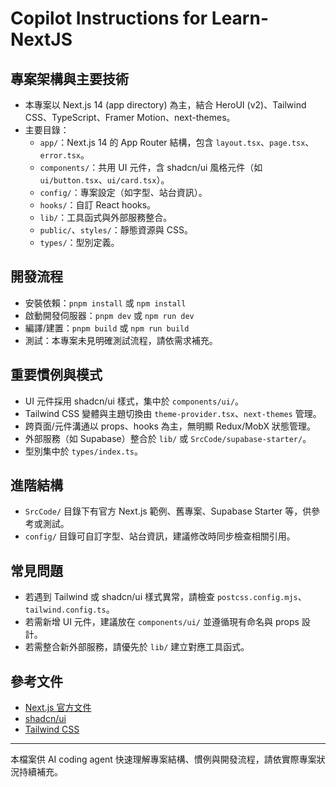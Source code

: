 # Copilot Instructions for Learn-NextJS

## 專案架構與主要技術
- 本專案以 Next.js 14 (app directory) 為主，結合 HeroUI (v2)、Tailwind CSS、TypeScript、Framer Motion、next-themes。
- 主要目錄：
  - `app/`：Next.js 14 的 App Router 結構，包含 `layout.tsx`、`page.tsx`、`error.tsx`。
  - `components/`：共用 UI 元件，含 shadcn/ui 風格元件（如 `ui/button.tsx`、`ui/card.tsx`）。
  - `config/`：專案設定（如字型、站台資訊）。
  - `hooks/`：自訂 React hooks。
  - `lib/`：工具函式與外部服務整合。
  - `public/`、`styles/`：靜態資源與 CSS。
  - `types/`：型別定義。

## 開發流程
- 安裝依賴：`pnpm install` 或 `npm install`
- 啟動開發伺服器：`pnpm dev` 或 `npm run dev`
- 編譯/建置：`pnpm build` 或 `npm run build`
- 測試：本專案未見明確測試流程，請依需求補充。

## 重要慣例與模式
- UI 元件採用 shadcn/ui 樣式，集中於 `components/ui/`。
- Tailwind CSS 變體與主題切換由 `theme-provider.tsx`、`next-themes` 管理。
- 跨頁面/元件溝通以 props、hooks 為主，無明顯 Redux/MobX 狀態管理。
- 外部服務（如 Supabase）整合於 `lib/` 或 `SrcCode/supabase-starter/`。
- 型別集中於 `types/index.ts`。

## 進階結構
- `SrcCode/` 目錄下有官方 Next.js 範例、舊專案、Supabase Starter 等，供參考或測試。
- `config/` 目錄可自訂字型、站台資訊，建議修改時同步檢查相關引用。

## 常見問題
- 若遇到 Tailwind 或 shadcn/ui 樣式異常，請檢查 `postcss.config.mjs`、`tailwind.config.ts`。
- 若需新增 UI 元件，建議放在 `components/ui/` 並遵循現有命名與 props 設計。
- 若需整合新外部服務，請優先於 `lib/` 建立對應工具函式。

## 參考文件
- [Next.js 官方文件](https://nextjs.org/docs)
- [shadcn/ui](https://ui.shadcn.com/)
- [Tailwind CSS](https://tailwindcss.com/)

---
本檔案供 AI coding agent 快速理解專案結構、慣例與開發流程，請依實際專案狀況持續補充。
